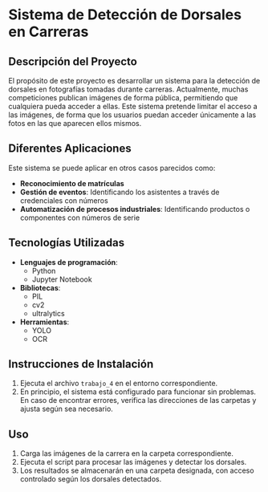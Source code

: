 # Sistema de Detección de Dorsales en Carreras

## Descripción del Proyecto
El propósito de este proyecto es desarrollar un sistema para la detección de dorsales en fotografías tomadas durante carreras. Actualmente, muchas competiciones publican imágenes de forma pública, permitiendo que cualquiera pueda acceder a ellas. Este sistema pretende limitar el acceso a las imágenes, de forma que los usuarios puedan acceder únicamente a las fotos en las que aparecen ellos mismos.

## Diferentes Aplicaciones
Este sistema se puede aplicar en otros casos parecidos como:
- **Reconocimiento de matrículas**
- **Gestión de eventos**: Identificando los asistentes a través de credenciales con números
- **Automatización de procesos industriales**: Identificando productos o componentes con números de serie

## Tecnologías Utilizadas
- **Lenguajes de programación**: 
  - Python
  - Jupyter Notebook
- **Bibliotecas**: 
  - PIL
  - cv2
  - ultralytics
- **Herramientas**: 
  - YOLO
  - OCR

## Instrucciones de Instalación
1. Ejecuta el archivo `trabajo_4` en el entorno correspondiente.
2. En principio, el sistema está configurado para funcionar sin problemas. En caso de encontrar errores, verifica las direcciones de las carpetas y ajusta según sea necesario.

## Uso
1. Carga las imágenes de la carrera en la carpeta correspondiente.
2. Ejecuta el script para procesar las imágenes y detectar los dorsales.
3. Los resultados se almacenarán en una carpeta designada, con acceso controlado según los dorsales detectados.
